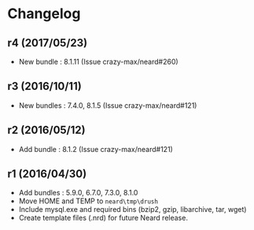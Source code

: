 # Changelog

## r4 (2017/05/23)

* New bundle : 8.1.11 (Issue crazy-max/neard#260)

## r3 (2016/10/11)

* New bundles : 7.4.0, 8.1.5 (Issue crazy-max/neard#121)

## r2 (2016/05/12)

* Add bundle : 8.1.2 (Issue crazy-max/neard#121)

## r1 (2016/04/30)

* Add bundles : 5.9.0, 6.7.0, 7.3.0, 8.1.0
* Move HOME and TEMP to `neard\tmp\drush`
* Include mysql.exe and required bins (bzip2, gzip, libarchive, tar, wget)
* Create template files (.nrd) for future Neard release.
